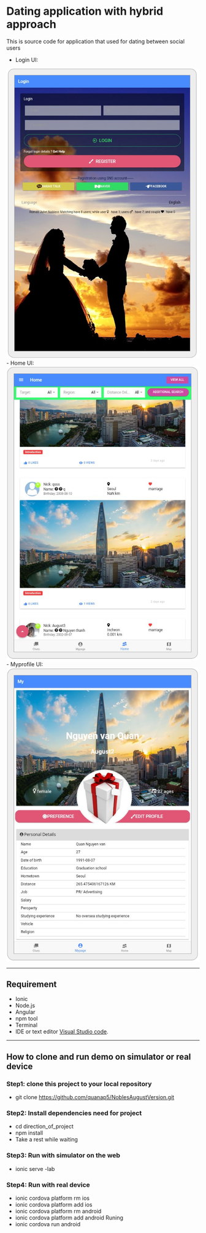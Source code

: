 # Dating application with hybrid approach

This is source code for application that used for dating between social users

- Login UI:
<img src="https://github.com/quanap5/NoblesAugustVersion/blob/master/demo/demo_login.PNG">
- Home UI:
<img src="https://github.com/quanap5/NoblesAugustVersion/blob/master/demo/demo_home.PNG">
- Myprofile UI:
<img src="https://github.com/quanap5/NoblesAugustVersion/blob/master/demo/demo_my.PNG">


----
## Requirement

- Ionic
- Node.js
- Angular
- npm tool
- Terminal
- IDE or text editor [Visual Studio code](https://code.visualstudio.com).

----
## How to clone and run demo on simulator or real device

### Step1: clone this project to your local repository
- git clone https://github.com/quanap5/NoblesAugustVersion.git

### Step2: Install dependencies need for project
- cd direction_of_project
- npm install
- Take a rest while waiting

### Step3: Run with simulator on the web
- ionic serve -lab

### Step4: Run with real device
- ionic cordova platform rm ios
- ionic cordova platform add ios
- ionic cordova platform rm android
- ionic cordova platform add android
Runing
- ionic cordova run android


